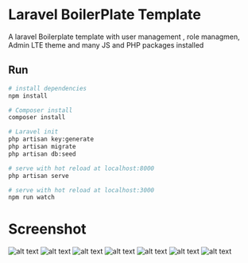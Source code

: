 
# Laravel BoilerPlate Template

A laravel Boilerplate template with user management , role managmen, Admin LTE theme and many JS and PHP packages installed

## Run

``` bash
# install dependencies
npm install

# Composer install
composer install

# Laravel init
php artisan key:generate
php artisan migrate
php artisan db:seed

# serve with hot reload at localhost:8000
php artisan serve

# serve with hot reload at localhost:3000
npm run watch

```
  
  # Screenshot
![alt text](https://github.com/sangit0/Laravel-boilerplate-Template/blob/master/screenshot/login.png "Screenshot")
![alt text](https://github.com/sangit0/Laravel-boilerplate-Template/blob/master/screenshot/user-profile.png "Screenshot")
![alt text](https://github.com/sangit0/Laravel-boilerplate-Template/blob/master/screenshot/user-manager.png "Screenshot")
![alt text](https://github.com/sangit0/Laravel-boilerplate-Template/blob/master/screenshot/roles.png "Screenshot")
![alt text](https://github.com/sangit0/Laravel-boilerplate-Template/blob/master/screenshot/edit-user.png "Screenshot")
![alt text](https://github.com/sangit0/Laravel-boilerplate-Template/blob/master/screenshot/edit-role.png "Screenshot")
![alt text](https://github.com/sangit0/Laravel-boilerplate-Template/blob/master/screenshot/php-debugbar.png "Screenshot")

  
